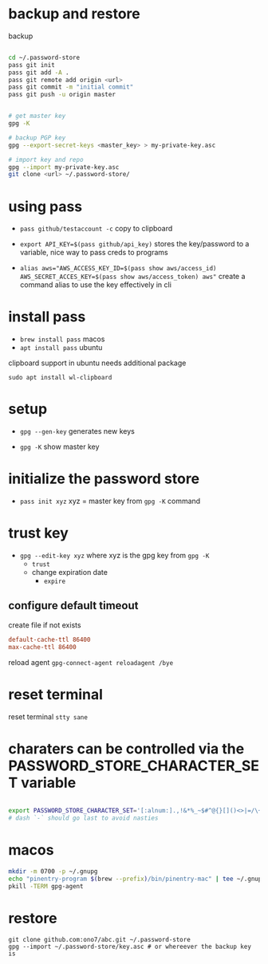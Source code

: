 # backup and restore

backup

```sh

cd ~/.password-store
pass git init
pass git add -A .
pass git remote add origin <url>
pass git commit -m "initial commit"
pass git push -u origin master


# get master key
gpg -K

# backup PGP key
gpg --export-secret-keys <master_key> > my-private-key.asc

# import key and repo
gpg --import my-private-key.asc
git clone <url> ~/.password-store/


```

# using pass

- `pass github/testaccount -c` copy to clipboard

- `export API_KEY=$(pass github/api_key)` stores the key/password to a
  variable, nice way to pass creds to programs

- `alias aws="AWS_ACCESS_KEY_ID=$(pass show aws/access_id) AWS_SECRET_ACCES_KEY=$(pass show aws/access_token) aws"`
  create a command alias to use the key effectively in cli

# install pass

- `brew install pass` macos
- `apt install pass` ubuntu

clipboard support in ubuntu needs additional package

`sudo apt install wl-clipboard`

# setup

- `gpg --gen-key` generates new keys

- `gpg -K` show master key

# initialize the password store

- `pass init xyz` xyz = master key from `gpg -K` command

# trust key

- `gpg --edit-key xyz` where xyz is the gpg key from `gpg -K`
  - `trust`
  * change expiration date
    - `expire`

## configure default timeout

create file if not exists

```~/.gnupg/gpg-agent.conf
default-cache-ttl 86400
max-cache-ttl 86400
```

reload agent
`gpg-connect-agent reloadagent /bye`

# reset terminal

reset terminal
`stty sane`

# charaters can be controlled via the PASSWORD_STORE_CHARACTER_SET variable

```bash

export PASSWORD_STORE_CHARACTER_SET='[:alnum:].,!&*%_~$#^@{}[]()<>|=/\+-'
# dash `-` should go last to avoid nasties

```

# macos

```sh
mkdir -m 0700 -p ~/.gnupg
echo "pinentry-program $(brew --prefix)/bin/pinentry-mac" | tee ~/.gnupg/gpg-agent.conf
pkill -TERM gpg-agent
```

# restore

```
git clone github.com:ono7/abc.git ~/.password-store
gpg --import ~/.password-store/key.asc # or whereever the backup key is

```
